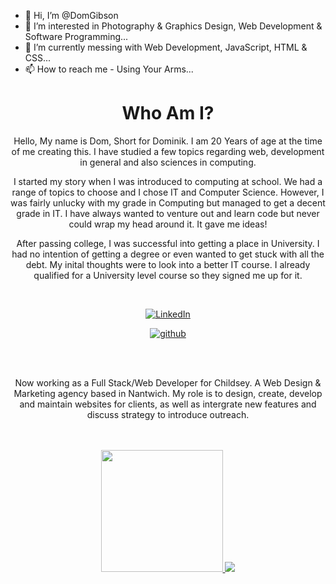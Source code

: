 - 👋  Hi, I’m @DomGibson
- 👀  I’m interested in Photography & Graphics Design, Web Development & Software Programming...
- 🌱  I’m currently messing with Web Development, JavaScript, HTML & CSS...
- 📫  How to reach me - Using Your Arms...

<h1 align="center">
    Who Am I?
</h1>

<p align="center">
Hello, My name is Dom, Short for Dominik. I am 20 Years of age at the time of me creating this. I have studied a few topics regarding web, development in general and also sciences in computing.</p>

<p align="center">
I started my story when I was introduced to computing at school. We had a range of topics to choose and I chose IT and Computer Science. However, I was fairly unlucky with my grade in Computing but managed to get a decent grade in IT. I have always wanted to venture out and learn code but never could wrap my head around it. It gave me ideas!</p>

<p align="center">
After passing college, I was successful into getting a place in University. I had no intention of getting a degree or even wanted to get stuck with all the debt. My inital thoughts were to look into a better IT course. I already qualified for a University level course so they signed me up for it. 
</p>

<br>

<div align="center">
    
[![LinkedIn](https://img.shields.io/badge/LinkedIn-0A66C2?style=for-the-badge&logo=LinkedIn&logoColor=white)](https://www.linkedin.com/in/dom-gibson-2945b7198/)

[![github](https://img.shields.io/badge/GitHub-000000?style=for-the-badge&logo=GitHub&logoColor=white)](https://github.com/DomGibson/DomGibson)

</div>

<br>
<br>

<p align="center">
    Now working as a Full Stack/Web Developer for Childsey. A Web Design & Marketing agency based in Nantwich. My role is to design, create, develop and maintain websites for clients, as well as intergrate new features and discuss strategy to introduce outreach.
</p>

<br>
<br>

<div align="center">
    
<a href="https://github.com/DomGibson/github-readme-stats">
  <img height="195px" src="https://github-readme-stats.vercel.app/api/top-langs/?username=DomGibson"/>
  <img src="https://github-readme-stats.vercel.app/api?username=DomGibson"/> 
</a>    
    
</div>

<!---
University was challenging but also opened a lot... I mean a lot of doors. We were learning Code, Web Design, Sciences, Logic, Cyber Security. The list can go further. But I gained a lot of knowledge and it has kept me in the industry! Unfortunately I did not proceed with the course after a while, I was granted an opportunity that I could
--->

<!---
DomGibson/DomGibson is a ✨ special ✨ repository because its `README.md` (this file) appears on your GitHub profile.
You can click the Preview link to take a look at your changes.
--->
